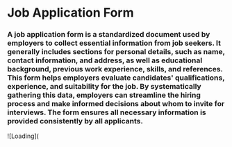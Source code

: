 <h1>Job Application Form</h1>
<h3> A job application form is a standardized document used by employers to collect essential information from job seekers. It generally includes sections for personal details, such as name, contact information, and address, as well as educational background, previous work experience, skills, and references. This form helps employers evaluate candidates' qualifications, experience, and suitability for the job. By systematically gathering this data, employers can streamline the hiring process and make informed decisions about whom to invite for interviews. The form ensures all necessary information is provided consistently by all applicants.</h3>
![Loading](
